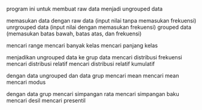 program ini untuk membuat raw data menjadi ungrouped data

memasukan data dengan
raw data (input nilai tanpa memasukan frekuensi)
unrgrouped data (input nilai dengan memasukan frekuensi)
grouped data (memasukan batas bawah, batas atas, dan frekuensi)

mencari range
mencari banyak kelas
mencari panjang kelas

menjadikan ungrouped data ke grup data
mencari distribusi frekuensi
mencari distribusi relatif
mencari distribusi relatif kumulatif

dengan data ungrouped dan data grup
mencari mean 
mencari mean
mencari modus

dengan data grup
mencari simpangan rata
mencari simpangan baku
mencari desil
mencari presentil

